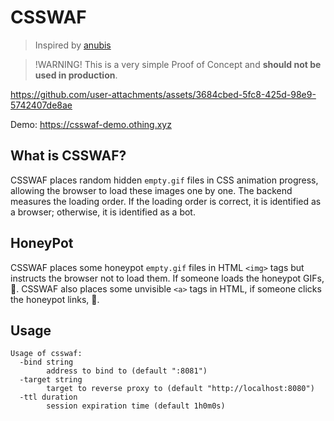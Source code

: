 # CSSWAF

> Inspired by [anubis](https://github.com/TecharoHQ/anubis)

> !WARNING! This is a very simple Proof of Concept and **should not be used in production**.

https://github.com/user-attachments/assets/3684cbed-5fc8-425d-98e9-5742407de8ae

Demo: https://csswaf-demo.othing.xyz

## What is CSSWAF?

CSSWAF places random hidden `empty.gif` files in CSS animation progress, allowing the browser to load these images one by one.
The backend measures the loading order. If the loading order is correct, it is identified as a browser; otherwise, it is identified as a bot.

## HoneyPot

CSSWAF places some honeypot `empty.gif` files in HTML `<img>` tags but instructs the browser not to load them. If someone loads the honeypot GIFs, 🙅.
CSSWAF also places some unvisible `<a>` tags in HTML, if someone clicks the honeypot links, 🙅.

## Usage

```shell
Usage of csswaf:
  -bind string
        address to bind to (default ":8081")
  -target string
        target to reverse proxy to (default "http://localhost:8080")
  -ttl duration
        session expiration time (default 1h0m0s)
```